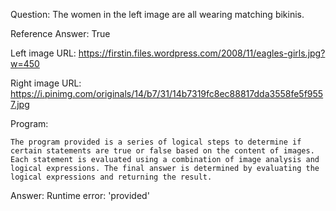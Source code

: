 Question: The women in the left image are all wearing matching bikinis.

Reference Answer: True

Left image URL: https://firstin.files.wordpress.com/2008/11/eagles-girls.jpg?w=450

Right image URL: https://i.pinimg.com/originals/14/b7/31/14b7319fc8ec88817dda3558fe5f9557.jpg

Program:

```
The program provided is a series of logical steps to determine if certain statements are true or false based on the content of images. Each statement is evaluated using a combination of image analysis and logical expressions. The final answer is determined by evaluating the logical expressions and returning the result.
```
Answer: Runtime error: 'provided'

